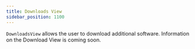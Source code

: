 ```yaml
---
title: Downloads View
sidebar_position: 1100
---
```


`DownloadsView` allows the user to download additional software. Information on the Download View is coming soon.